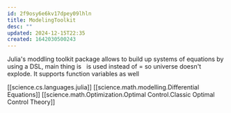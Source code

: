 ```yaml
---
id: 2f9osy6e6kv17dpey09lhln
title: ModelingToolkit
desc: ""
updated: 2024-12-15T22:35
created: 1642030500243
---
```


 Julia's moddling toolkit package allows to build up systems of equations by using a DSL, main thing
 is $~$ is used instead of $=$ so universe doesn't explode. 
It supports function variables as well

[[science.cs.languages.julia]]
[[science.math.modelling.Differential Equations]]
[[science.math.Optimization.Optimal Control.Classic Optimal Control Theory]]

